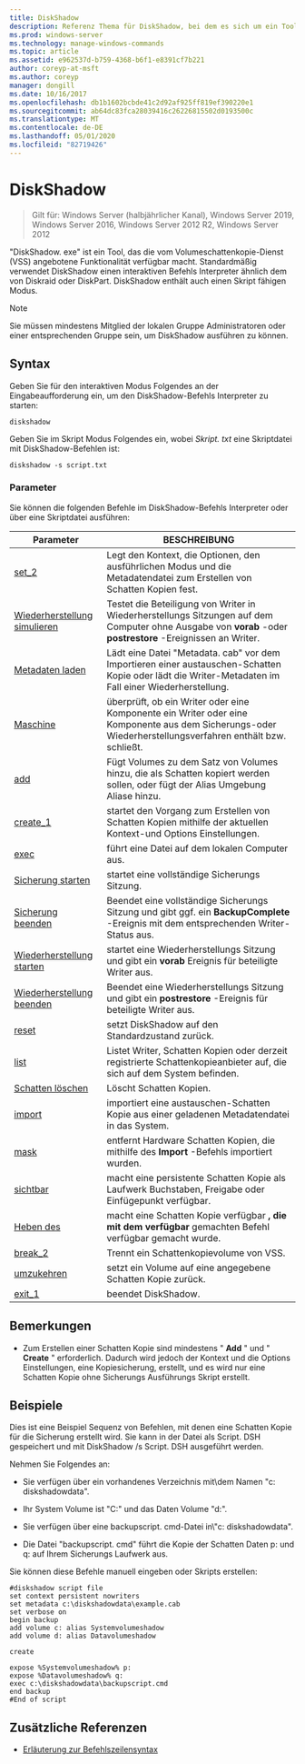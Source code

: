 ```yaml
---
title: DiskShadow
description: Referenz Thema für DiskShadow, bei dem es sich um ein Tool handelt, das die vom Volumeschattenkopie-Dienst (VSS) angebotene Funktionalität verfügbar macht.
ms.prod: windows-server
ms.technology: manage-windows-commands
ms.topic: article
ms.assetid: e962537d-b759-4368-b6f1-e8391cf7b221
author: coreyp-at-msft
ms.author: coreyp
manager: dongill
ms.date: 10/16/2017
ms.openlocfilehash: db1b1602bcbde41c2d92af925ff819ef390220e1
ms.sourcegitcommit: ab64dc83fca28039416c26226815502d0193500c
ms.translationtype: MT
ms.contentlocale: de-DE
ms.lasthandoff: 05/01/2020
ms.locfileid: "82719426"
---
```

# <a name="diskshadow"></a>DiskShadow

> Gilt für: Windows Server (halbjährlicher Kanal), Windows Server 2019, Windows Server 2016, Windows Server 2012 R2, Windows Server 2012

"DiskShadow. exe" ist ein Tool, das die vom Volumeschattenkopie-Dienst (VSS) angebotene Funktionalität verfügbar macht. Standardmäßig verwendet DiskShadow einen interaktiven Befehls Interpreter ähnlich dem von Diskraid oder DiskPart. DiskShadow enthält auch einen Skript fähigen Modus.  
  
> [!NOTE]  
> Sie müssen mindestens Mitglied der lokalen Gruppe Administratoren oder einer entsprechenden Gruppe sein, um DiskShadow ausführen zu können.  
  

## <a name="syntax"></a>Syntax  
Geben Sie für den interaktiven Modus Folgendes an der Eingabeaufforderung ein, um den DiskShadow-Befehls Interpreter zu starten:  
  
```  
diskshadow  
```  
  
Geben Sie im Skript Modus Folgendes ein, wobei *Skript. txt* eine Skriptdatei mit DiskShadow-Befehlen ist:  
  
```  
diskshadow -s script.txt  
```  
  
### <a name="parameters"></a>Parameter  
Sie können die folgenden Befehle im DiskShadow-Befehls Interpreter oder über eine Skriptdatei ausführen:  
  
|Parameter|BESCHREIBUNG|  
|-------|--------|  
|[set_2](set_2.md)|Legt den Kontext, die Optionen, den ausführlichen Modus und die Metadatendatei zum Erstellen von Schatten Kopien fest.|  
|[Wiederherstellung simulieren](simulate-restore.md)|Testet die Beteiligung von Writer in Wiederherstellungs Sitzungen auf dem Computer ohne Ausgabe von **vorab** -oder **postrestore** -Ereignissen an Writer.|  
|[Metadaten laden](load-metadata.md)|Lädt eine Datei "Metadata. cab" vor dem Importieren einer austauschen-Schatten Kopie oder lädt die Writer-Metadaten im Fall einer Wiederherstellung.|  
|[Maschine](writer.md)|überprüft, ob ein Writer oder eine Komponente ein Writer oder eine Komponente aus dem Sicherungs-oder Wiederherstellungsverfahren enthält bzw. schließt.|  
|[add](add.md)|Fügt Volumes zu dem Satz von Volumes hinzu, die als Schatten kopiert werden sollen, oder fügt der Alias Umgebung Aliase hinzu.|  
|[create_1](create_1.md)|startet den Vorgang zum Erstellen von Schatten Kopien mithilfe der aktuellen Kontext-und Options Einstellungen.|  
|[exec](exec.md)|führt eine Datei auf dem lokalen Computer aus.|  
|[Sicherung starten](begin-backup.md)|startet eine vollständige Sicherungs Sitzung.|  
|[Sicherung beenden](end-backup.md)|Beendet eine vollständige Sicherungs Sitzung und gibt ggf. ein **BackupComplete** -Ereignis mit dem entsprechenden Writer-Status aus.|  
|[Wiederherstellung starten](begin-restore.md)|startet eine Wiederherstellungs Sitzung und gibt ein **vorab** Ereignis für beteiligte Writer aus.|  
|[Wiederherstellung beenden](end-restore.md)|Beendet eine Wiederherstellungs Sitzung und gibt ein **postrestore** -Ereignis für beteiligte Writer aus.|  
|[reset](reset.md)|setzt DiskShadow auf den Standardzustand zurück.|  
|[list](list.md)|Listet Writer, Schatten Kopien oder derzeit registrierte Schattenkopieanbieter auf, die sich auf dem System befinden.|  
|[Schatten löschen](delete-shadows.md)|Löscht Schatten Kopien.|  
|[import](import.md)|importiert eine austauschen-Schatten Kopie aus einer geladenen Metadatendatei in das System.|  
|[mask](mask.md)|entfernt Hardware Schatten Kopien, die mithilfe des **Import** -Befehls importiert wurden.|  
|[sichtbar](expose.md)|macht eine persistente Schatten Kopie als Laufwerk Buchstaben, Freigabe oder Einfügepunkt verfügbar.|  
|[Heben des](unexpose.md)|macht eine Schatten Kopie verfügbar **, die mit dem verfügbar** gemachten Befehl verfügbar gemacht wurde.|  
|[break_2](break_2.md)|Trennt ein Schattenkopievolume von VSS.|  
|[umzukehren](revert.md)|setzt ein Volume auf eine angegebene Schatten Kopie zurück.|  
|[exit_1](exit_1.md)|beendet DiskShadow.|  
  
## <a name="remarks"></a>Bemerkungen  
  
-   Zum Erstellen einer Schatten Kopie sind mindestens " **Add** " und " **Create** " erforderlich. Dadurch wird jedoch der Kontext und die Options Einstellungen, eine Kopiesicherung, erstellt, und es wird nur eine Schatten Kopie ohne Sicherungs Ausführungs Skript erstellt.  
  
## <a name="examples"></a>Beispiele  
Dies ist eine Beispiel Sequenz von Befehlen, mit denen eine Schatten Kopie für die Sicherung erstellt wird. Sie kann in der Datei als Script. DSH gespeichert und mit DiskShadow \/s Script. DSH ausgeführt werden.  
  
Nehmen Sie Folgendes an:  
  
-   Sie verfügen über ein vorhandenes Verzeichnis mit\\dem Namen "c: diskshadowdata".  
  
-   Ihr System Volume ist "C:" und das Daten Volume "d:".  
  
-   Sie verfügen über eine backupscript. cmd-Datei in\\"c: diskshadowdata".  
  
-   Die Datei "backupscript. cmd" führt die Kopie der Schatten Daten p: und q: auf Ihrem Sicherungs Laufwerk aus.  
  
Sie können diese Befehle manuell eingeben oder Skripts erstellen:  
  
```  
#diskshadow script file  
set context persistent nowriters  
set metadata c:\diskshadowdata\example.cab  
set verbose on  
begin backup  
add volume c: alias Systemvolumeshadow  
add volume d: alias Datavolumeshadow  
  
create  
  
expose %Systemvolumeshadow% p:  
expose %Datavolumeshadow% q:  
exec c:\diskshadowdata\backupscript.cmd  
end backup  
#End of script  
```  
  
## <a name="additional-references"></a>Zusätzliche Referenzen  
- [Erläuterung zur Befehlszeilensyntax](command-line-syntax-key.md)  
  

